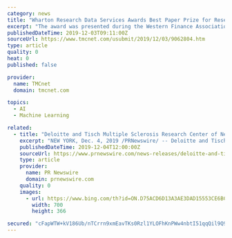 ```yaml
---
category: news
title: "Wharton Research Data Services Awards Best Paper Prize for Research on the Impact of Machine Learning on Mortgage Lending"
excerpt: "The award was presented during the Western Finance Association conference. Their paper, Predictably Unequal? The Effects of Machine Learning on Credit Markets examines the extent to which machine learning will harm or benefit access to mortgage credit among specific racial and ethnic groups. Their research finds that Black and Hispanic ..."
publishedDateTime: 2019-12-03T09:11:00Z
sourceUrl: https://www.tmcnet.com/usubmit/2019/12/03/9062804.htm
type: article
quality: 0
heat: 0
published: false

provider:
  name: TMCnet
  domain: tmcnet.com

topics:
  - AI
  - Machine Learning

related:
  - title: "Deloitte and Tisch Multiple Sclerosis Research Center of New York Leverage AI, Data Science to Help Accelerate MS Research in the 'Age of With™'"
    excerpt: "NEW YORK, Dec. 4, 2019 /PRNewswire/ -- Deloitte and Tisch MS Research Center of New York (Tisch MSRCNY) are using data science, artificial intelligence (AI) and machine learning in a multiphase research project to find patterns that may relate to the cause of multiple sclerosis (MS). MS, an immune-mediated demyelinating disease of the central ..."
    publishedDateTime: 2019-12-04T12:00:00Z
    sourceUrl: https://www.prnewswire.com/news-releases/deloitte-and-tisch-multiple-sclerosis-research-center-of-new-york-leverage-ai-data-science-to-help-accelerate-ms-research-in-the-age-of-with-300968779.html
    type: article
    provider:
      name: PR Newswire
      domain: prnewswire.com
    quality: 0
    images:
      - url: https://www.bing.com/th?id=ON.D75ACD6D13A3AE3DAD15553CE6BC475E
        width: 700
        height: 366

secured: "cFapWTW+kV186Ub/nTCrrn9xmEavTKs0Rzl1YLOFhKnPWw4nbtI51qqQil9Q9YLGDQMaVlF0cGrBNXBEWF4tOvHzTnl/D/Bt2fyeVJHYltAk7PKC9dk2o9xCdR9F+4zHoBaweWXKzL5SaUd3ZL2IQxfuSKHbsz14+Td6moZytMrsnVvtMNNA076fgSCD49121U0bCEOc5Yf4SSWagTxE43jy7SMB6ueZS8rsr4kI5HQg3pwS6aIYRm6U4tktPmylI1Pxu87GDsWS158rZGkt6g==;QEWoWow6DhNu/sV0nInSUQ=="
---
```


